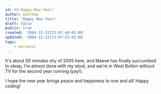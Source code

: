 ```yaml
---
id: 53-Happy-New-Year!
author: matthew
title: 'Happy New Year!'
draft: false
public: true
created: '2004-12-31T23:07:48-05:00'
updated: '2004-12-31T23:07:53-05:00'
tags:
    - personal
---
```

It's about 50 minutes shy of 2005 here, and Maeve has finally succumbed to
sleep, I'm almost done with my stout, and we're in West Bolton without TV for
the second year running (yay!).

I hope the new year brings peace and happiness to one and all! Happy coding!
